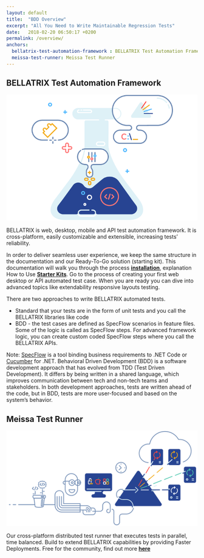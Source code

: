 ```yaml
---
layout: default
title:  "BDD Overview"
excerpt: "All You Need to Write Maintainable Regression Tests"
date:   2018-02-20 06:50:17 +0200
permalink: /overview/
anchors:
  bellatrix-test-automation-framework : BELLATRIX Test Automation Framework 
  meissa-test-runner: Meissa Test Runner
---
```

BELLATRIX Test Automation Framework 
---------------------------------------------------------

![Bellatrix](images/bellatrix_illustration_white.png)

BELLATRIX is web, desktop, mobile and API test automation framework. It is cross-platform, easily customizable and extensible, increasing tests’ reliability.

In order to deliver seamless user experience, we keep the same structure in the documentation and our Ready-To-Go solution (starting kit).
This documentation will walk you through the process [**installation**](https://docs.bellatrix.solutions/general-information/installation-windows/), explanation How to Use [**Starter Kits**](https://docs.bellatrix.solutions/general-information/how-to-use-starter-kits/). Go to the process of creating your first web desktop or API automated test case. When you are ready you can dive into advanced topics like extendability responsive layouts testing.

There are two approaches to write BELLATRIX automated tests.
- Standard that your tests are in the form of unit tests and you call the BELLATRIX libraries like code
- BDD - the test cases are defined as SpecFlow scenarios in feature files. Some of the logic is called as SpecFlow steps. For advanced framework logic, you can create custom coded SpecFlow steps where you call the BELLATRIX APIs.

Note: [SpecFlow](https://specflow.org/) is a tool binding business requirements to .NET Code or [Cucumber](https://cucumber.io/docs/guides/overview/) for .NET.
Behavioral Driven Development (BDD) is a software development approach that has evolved from TDD (Test Driven Development). It differs by being written in a shared language, which improves communication between tech and non-tech teams and stakeholders. In both development approaches, tests are written ahead of the code, but in BDD, tests are more user-focused and based on the system’s behavior.

Meissa Test Runner
------------------
![Meissa](images/meissa-home-bgr.png)

Our cross-platform distributed test runner that executes tests in parallel, time balanced. Build to extend BELLATRIX capabilities by providing Faster Deployments. Free for the community, find out more [**here**](https://meissarunner.com/)
